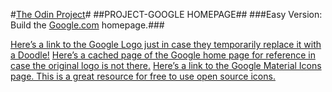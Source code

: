 #[The Odin Project](https://www.theodinproject.com/paths/foundations/courses/foundations/lessons/html-css)#
##PROJECT-GOOGLE HOMEPAGE##
###Easy Version: Build the [Google.com](https://www.google.com/) homepage.###

[Here’s a link to the Google Logo just in case they temporarily replace it with a Doodle!](https://www.google.com/images/branding/googlelogo/1x/googlelogo_color_272x92dp.png)
[Here’s a cached page of the Google home page for reference in case the original logo is not there.](https://web.archive.org/web/20191130234759/https://www.google.com/)
[Here’s a link to the Google Material Icons page. This is a great resource for free to use open source icons.](https://fonts.google.com/icons)
